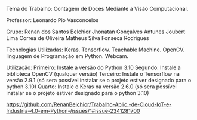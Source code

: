Tema do Trabalho:
Contagem de Doces Mediante a Visão Computacional.

Professor:
Leonardo Pio Vasconcelos​

Grupo:
Renan dos Santos Belchior​
Jhonatan Gonçalves Antunes​
Joubert Lima Correa de Oliveira​
Matheus Silva Fonseca Rodrigues​

Tecnologias Utilizadas:
Keras.
Tensorflow.
Teachable Machine.
OpenCV.
linguagem de Programação em Python.
Webcam.

Utilização:
Primeiro: Instale a versão do Python 3.10
Segundo: Instale a biblioteca OpenCV (qualquer versão)
Terceiro: Instale o Tensorflow na versão 2.9.1 (só sera possível instalar se o projeto estiver designado para o python 3.10)
Quarto: Instale o Keras na versão 2.6.0 (só sera possível instalar se o projeto estiver designado para o python 3.10)

https://github.com/RenanBelchior/Trabalho-Aplic.-de-Cloud-IoT-e-Industria-4.0-em-Python-/issues/1#issue-2341281700
